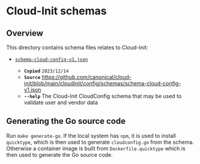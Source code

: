 # Cloud-Init schemas

## Overview

This directory contains schema files relates to Cloud-Init:

* [`schema-cloud-config-v1.json`](./schema-cloud-config-v1.json)

    * **`Copied`** `2023/12/14`
    * **`Source`** https://github.com/canonical/cloud-init/blob/main/cloudinit/config/schemas/schema-cloud-config-v1.json
    * **`--help`** The Cloud-Init CloudConfig schema that may be used to validate user and vendor data

## Generating the Go source code

Run `make generate-go`. If the local system has `npm`, it is used to install `quicktype`, which is then used to generate `cloudconfig.go` from the schema. Otherwise a container image is built from `Dockerfile.quicktype` which is then used to generate the Go source code.
